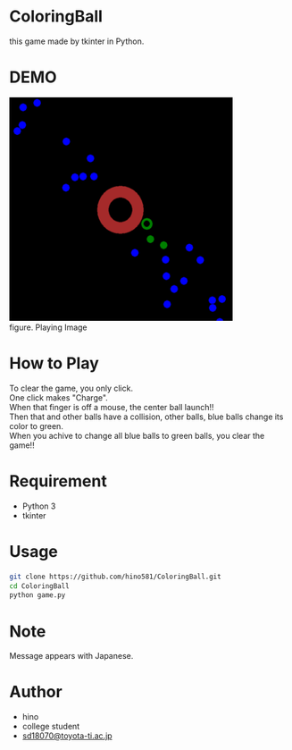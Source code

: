 # ColoringBall
this game made by tkinter in Python.

# DEMO
<img src="samples/demo.gif" alt="PlayImage" title="Demo" width=400 height=400><br />
figure. Playing Image
 
# How to Play
To clear the game, you only click.<br />
One click makes "Charge".<br />
When that finger is off a mouse, the center ball launch!!<br />
Then that and other balls have a collision, other balls, blue balls change its color to green.<br />
When you achive to change all blue balls to green balls, you clear the game!!
 
# Requirement
* Python 3
* tkinter
 
# Usage
 
```bash
git clone https://github.com/hino581/ColoringBall.git
cd ColoringBall
python game.py
```
 
# Note
 
Message appears with Japanese.
 
# Author
 
* hino
* college student
* sd18070@toyota-ti.ac.jp
